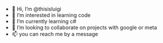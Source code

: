 - 👋 Hi, I’m @thisisluigi
- 👀 I’m interested in learning code
- 🌱 I’m currently learning c# 
- 💞️ I’m looking to collaborate on projects with google or meta 
- 📫 you can reach me by a message

<!---
thisisluigi/thisisluigi is a ✨ special ✨ repository because its `README.md` (this file) appears on your GitHub profile.
You can click the Preview link to take a look at your changes.
--->
